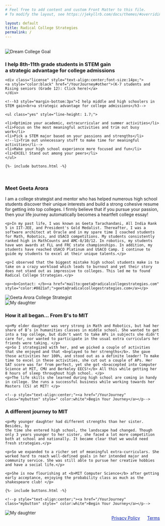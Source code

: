 ```yaml
---
# Feel free to add content and custom Front Matter to this file.
# To modify the layout, see https://jekyllrb.com/docs/themes/#overriding-theme-defaults

layout: default
title: Radical College Strategies
permalink: /
---
```

<br>
<sectionpd>
  <img class="sectionpdPicture sectionpdLeft" src="/images/goal.jpg" alt="Dream College Goal">

  <div class="sectionpdContent sectionpdRight">
    <h3 style="margin-bottom:3px">I help 8th-11th grade students in STEM gain<br>a strategic advantage for college admissions</h3>
    
    <div class="license" style="text-align:center;font-size:14px;">
    <a style="color:black" href="/YourJourney#other">(K-7 students and Rising seniors (Grade 12): Click here)</a> 
    </div> 

    <!--h3 style="margin-bottom:3px">I help middle and high schoolers in STEM gain<br>a strategic advantage for college admissions</h3--> 

    <ul class="yes" style="line-height: 1.7;">
    
    <li>Optimize your academic, extracurricular and summer activities</li>
    <li>Focus on the most meaningful activities and trim out busy work</li>
    <li>Pick a STEM major based on your passions and strengths</li>
    <!--li>Trim out unnecessary stuff to make time for meaningful activities</li-->
    <li>Make your high school experience more focused and fun</li>
    <li>EXCEL! Stand out among your peers</li>
    </ul>

    {%- include buttons.html -%}

  </div>
</sectionpd>
<br>

<sectionpd>
  <div class="sectionpdContent sectionpdLeft">
    <h3>Meet Geeta Arora</h3>
    <p>I am a college strategist and mentor who has helped numerous high school students discover their unique interests and build a strong cohesive resume for getting into top colleges. I firmly believe that if you pursue your passion, then your life journey automatically becomes a heartfelt college essay!</p>

    <p>In my past life, I was known as Geeta Tarachandani, All India Rank 5 in IIT-JEE, and President's Gold Medalist. Thereafter, I was a software architect at Oracle and in my spare time I coached students for Math, Robotics, and USACO competitions. My students consistently ranked high in MathCounts and AMC-8/10/12. In robotics, my students have won awards at FLL and FRC state championships. In addition, my students have reached USACO Platinum and USACO Camp. I continue to guide my students to excel at their unique talents.</p>

    <p>I observed that the biggest mistake high school students make is to take on a crazy workload which leads to burnout and yet their story does not stand out as impressive to colleges. This led me to found Radical College Strategies.</p> 

    <p><b>Contact: </b><a href="mailto:geeta@radicalcollegestrategies.com" style="color:#0821af;">geeta@radicalcollegestrategies.com</a></p>
  </div>
  <img class="sectionpdPicture sectionpdRight" src="/images/geeta.jpg" alt="Geeta Arora College Strategist">

</sectionpd>
<br>

<sectionpd>
  <img class="sectionpdPicture sectionpdLeft" src="/images/RiyaMIT.jpg" alt="My daughter">

  <div class="sectionpdContent sectionpdRight">
    <h3>How it all began... From B's to MIT</h3>

    <p>My elder daughter was very strong in Math and Robotics, but had her share of B’s in humanities classes in middle school. She wanted to get into a top college, but didn't want to take APs in subjects she didn't care for, nor wanted to participate in the usual extra curriculars her friends were taking. </p>
    <p>So I strategized with her, and we picked a couple of activities that she enjoyed and that <b>played to her strengths</b>. She gave those activities her 100%, and stood out as a definite leader! To make time to excel in these activities, she cut out a couple of APs. Her SAT score was far from perfect, yet she got <b>accepted into Computer Science at MIT, CMU and Berkeley EECS!</b> All this while getting her 8 hours of sleep throughout high school. </p>
    <p>The life skills she learned during high school are coming in handy in college. She runs a successful business while working towards her Masters (CS) at MIT! </p>

    <!--p style="text-align:center;"><a href="/YourJourney" class="mybutton" style=" color:white">Begin Your Journey</a></p-->
  </div>
</sectionpd>

<sectionpd>
  <div class="sectionpdContent sectionpdLeft">
    <h3>A different journey to MIT</h3>

    <p>My younger daughter had different strengths than her sister. Besides, by
    the time she entered high school, the landscape had changed. Though only 3 years younger to her sister, she faced a lot more competition both at school and nationally. It became clear that we would need fresh strategies.</p>
    
    <p>So we expanded to a richer set of meaningful extra-curriculars. She worked hard to reach well-defined goals in her intended major and community service. She was still able to pursue her creative hobbies and have a social life.</p>
    
    <p>She is now flourishing at <b>MIT Computer Science</b> after getting early acceptance, enjoying the probability class as much as the shakespeare club! </p>

    {%- include buttons.html -%}

    <!--p style="text-align:center;"><a href="/YourJourney" class="mybutton" style=" color:white">Begin Your Journey</a></p-->
  </div>
  <img class="sectionpdPicture sectionpdRight" src="/images/RaynaMIT.jpg" alt="My daughter">
</sectionpd>

<div class="license" style="text-align:right">
<a href="/Privacy" target="_blank" style="color: #0821af">Privacy Policy</a>
&nbsp;&nbsp;&nbsp;&nbsp;
<a href="/Terms" target="_blank" style="color: #0821af">Terms</a>
<br>
<br>
</div>
